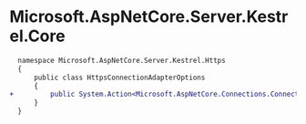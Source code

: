 # Microsoft.AspNetCore.Server.Kestrel.Core

```diff
  namespace Microsoft.AspNetCore.Server.Kestrel.Https
  {
      public class HttpsConnectionAdapterOptions
      {
+         public System.Action<Microsoft.AspNetCore.Connections.ConnectionContext, System.Buffers.ReadOnlySequence<byte>> TlsClientHelloBytesCallback { get; set; }
      }
  }
```
